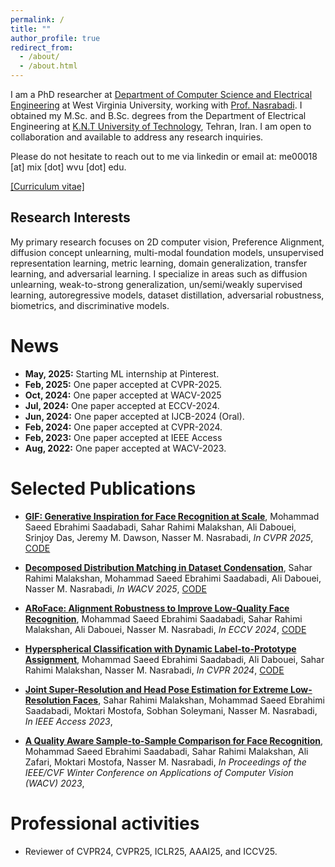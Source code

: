 ```yaml
---
permalink: /
title: ""
author_profile: true
redirect_from: 
  - /about/
  - /about.html
---
```

I am a PhD researcher at [Department of Computer Science and Electrical Engineering](https://lcsee.statler.wvu.edu/) at West Virginia University, working with [Prof. Nasrabadi](https://ep.jhu.edu/faculty/nasser-nasrabadi/). I obtained my M.Sc. and B.Sc. degrees from the Department of Electrical Engineering at [K.N.T University of Technology](https://en.kntu.ac.ir/), Tehran, Iran. I am open to collaboration and available to address any research inquiries.

Please do not hesitate to reach out to me via linkedin or email at: me00018 [at] mix [dot] wvu [dot] edu.


[\[Curriculum vitae\]](files/cv_saeed.pdf)

Research Interests
----

My primary research focuses on 2D computer vision, Preference Alignment, diffusion concept unlearning, multi-modal foundation models, unsupervised representation learning, metric learning, domain generalization, transfer learning, and adversarial learning. I specialize in areas such as diffusion unlearning, weak-to-strong generalization, un/semi/weakly supervised learning, autoregressive models, dataset distillation, adversarial robustness, biometrics, and discriminative models.


News
======
- **May, 2025:** Starting ML internship at Pinterest.
- **Feb, 2025:** One paper accepted at CVPR-2025.
- **Oct, 2024:** One paper accepted at WACV-2025
- **Jul, 2024:** One paper accepted at ECCV-2024.
- **Jun, 2024:** One paper accepted at IJCB-2024 (Oral).
- **Feb, 2024:** One paper accepted at CVPR-2024.
- **Feb, 2023:** One paper accepted at IEEE Access
- **Aug, 2022:** One paper accepted at WACV-2023.

Selected Publications
======

- [**GIF: Generative Inspiration for Face Recognition at Scale**](https://arxiv.org/pdf/2505.03012),
Mohammad Saeed Ebrahimi Saadabadi, Sahar Rahimi Malakshan, Ali Dabouei, Srinjoy Das, Jeremy M. Dawson, Nasser M. Nasrabadi,
_In CVPR 2025_, [CODE](https://github.com/msed-Ebrahimi/GIF)

- [**Decomposed Distribution Matching in Dataset Condensation**](https://arxiv.org/abs/2412.04748),
Sahar Rahimi Malakshan, Mohammad Saeed Ebrahimi Saadabadi, Ali Dabouei, Nasser M. Nasrabadi,
_In WACV 2025_, [CODE](https://github.com/SaharR1372/DM_Style_matching)

- [**ARoFace: Alignment Robustness to Improve Low-Quality Face Recognition**](https://arxiv.org/abs/2407.14972),
Mohammad Saeed Ebrahimi Saadabadi, Sahar Rahimi Malakshan, Ali Dabouei, Nasser M. Nasrabadi,
_In ECCV 2024_, [CODE](https://github.com/msed-Ebrahimi/ARoFace)

- [**Hyperspherical Classification with Dynamic Label-to-Prototype Assignment**](https://arxiv.org/abs/2403.16937),
Mohammad Saeed Ebrahimi Saadabadi, Ali Dabouei, Sahar Rahimi Malakshan, Nasser M. Nasrabadi,
_In CVPR 2024_, [CODE](https://github.com/msed-Ebrahimi/DL2PA_CVPR24)

- [**Joint Super-Resolution and Head Pose Estimation for Extreme Low-Resolution Faces**](https://ieeexplore.ieee.org/stamp/stamp.jsp?arnumber=10034761),
Sahar Rahimi Malakshan, Mohammad Saeed Ebrahimi Saadabadi, Moktari Mostofa, Sobhan Soleymani, Nasser M. Nasrabadi,
_In IEEE Access 2023_,

- [**A Quality Aware Sample-to-Sample Comparison for Face Recognition**](https://openaccess.thecvf.com/content/WACV2023/html/Saadabadi_A_Quality_Aware_Sample-to-Sample_Comparison_for_Face_Recognition_WACV_2023_paper.html),
Mohammad Saeed Ebrahimi Saadabadi, Sahar Rahimi Malakshan, Ali Zafari, Moktari Mostofa, Nasser M. Nasrabadi,
_In Proceedings of the IEEE/CVF Winter Conference on Applications of Computer Vision (WACV) 2023_,

Professional activities
======
-  Reviewer of CVPR24, CVPR25, ICLR25, AAAI25, and ICCV25.


